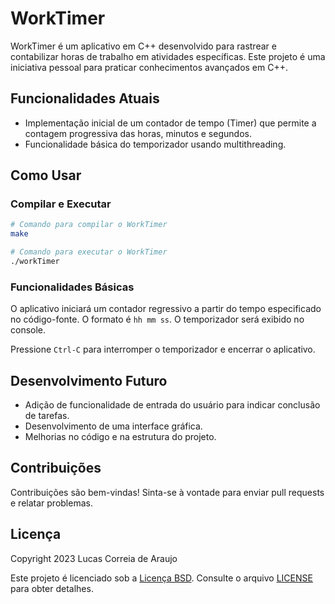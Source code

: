# WorkTimer

WorkTimer é um aplicativo em C++ desenvolvido para rastrear e contabilizar horas de trabalho em atividades específicas. Este projeto é uma iniciativa pessoal para praticar conhecimentos avançados em C++.

## Funcionalidades Atuais

- Implementação inicial de um contador de tempo (Timer) que permite a contagem progressiva das horas, minutos e segundos.
- Funcionalidade básica do temporizador usando multithreading.

## Como Usar

### Compilar e Executar

```bash
# Comando para compilar o WorkTimer
make

# Comando para executar o WorkTimer
./workTimer
```

### Funcionalidades Básicas

O aplicativo iniciará um contador regressivo a partir do tempo especificado no código-fonte. O formato é `hh mm ss`. O temporizador será exibido no console.

Pressione `Ctrl-C` para interromper o temporizador e encerrar o aplicativo.

## Desenvolvimento Futuro

- Adição de funcionalidade de entrada do usuário para indicar conclusão de tarefas.
- Desenvolvimento de uma interface gráfica.
- Melhorias no código e na estrutura do projeto.

## Contribuições

Contribuições são bem-vindas! Sinta-se à vontade para enviar pull requests e relatar problemas.

## Licença

Copyright 2023 Lucas Correia de Araujo

Este projeto é licenciado sob a [Licença BSD](https://opensource.org/licenses/BSD-2-Clause). Consulte o arquivo [LICENSE](LICENSE) para obter detalhes.
